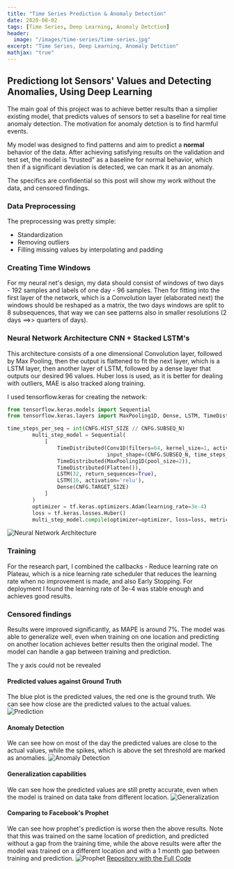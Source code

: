 ```yaml
---
title: "Time Series Prediction & Anomaly Detection"
date: 2020-08-02
tags: [Time Series, Deep Learning, Anomaly Detction]
header:
  image: "/images/time-series/time-series.jpg"
excerpt: "Time Series, Deep Learning, Anomaly Detction"
mathjax: "true"
---
```



## Predictiong Iot Sensors' Values and Detecting Anomalies, Using Deep Learning

The main goal of this project was to achieve better results than a simplier existing model, that predicts values of sensors to set a baseline for real time anomaly detection.
The motivation for anomaly detction is to find harmful events.

My model was designed to find patterns and aim to predict a **normal** behavior of the data.
After achieving satisfying results on the validation and test set, the model is "trusted" as a baseline for normal behavior, which then if a significant deviation is detected, we can mark it as an anomaly.

The specifics are confidential so this post will show my work without the data, and censored findings.

### Data Preprocessing

The preprocessing was pretty simple:
* Standardization
* Removing outliers
* Filling missing values by interpolating and padding

### Creating Time Windows

For my neural net's design, my data should consist of windows of two days - 192 samples and labels of one day - 96 samples.
Then for fitting into the first layer of the network, which is a Convolution layer (elaborated next) the windows should be reshaped as a matrix, the two days windows are split to 8 subsequences, that way we can see patterns also in smaller resolutions (2 days ==>> quarters of days).

### Neural Network Architecture CNN + Stacked LSTM's

This architecture consists of a one  dimensional Convolution layer, followed by Max Pooling,
then the output is flattened to fit the next layer, which is a LSTM layer, then another layer of LSTM, followed by a dense layer that outputs our desired 96 values.
Huber loss is used, as it is better for dealing with outliers, MAE is also tracked along training.

I used tensorflow.keras for creating the network:
```python
from tensorflow.keras.models import Sequential
from tensorflow.keras.layers import MaxPooling1D, Dense, LSTM, TimeDistributed, Conv1D, Flatten

time_steps_per_seq = int(CNFG.HIST_SIZE // CNFG.SUBSEQ_N)
        multi_step_model = Sequential(
            [
                TimeDistributed(Conv1D(filters=64, kernel_size=1, activation='relu'),
                                input_shape=(CNFG.SUBSEQ_N, time_steps_per_seq, 1)),
                TimeDistributed(MaxPooling1D(pool_size=2)),
                TimeDistributed(Flatten()),
                LSTM(32, return_sequences=True),
                LSTM(16, activation='relu'),
                Dense(CNFG.TARGET_SIZE)
            ]
        )
        optimizer = tf.keras.optimizers.Adam(learning_rate=3e-4)
        loss = tf.keras.losses.Huber()
        multi_step_model.compile(optimizer=optimizer, loss=loss, metrics=["mae"])
```

<img src="{{ site.url }}{{ site.baseurl }}/images/time-series/nn.png" alt="Neural Network Architecture">

### Training
For the research part, I combined the callbacks - Reduce learning rate on Plateau, which is a nice learning rate scheduler that reduces the learning rate when no improvement is made, and also Early Stopping.
For deployment I found the learning rate of 3e-4 was stable enough and achieves good results.
### Censored findings
Results were improved significantly, as MAPE is around 7%.
The model was able to generalize well, even when training on one location and predicting on another location achieves better results then the original model.
The model can handle a gap between training and prediction.

The y axis could not be revealed

#### Predicted values against Ground Truth
The blue plot is the predicted values, the red one is the ground truth.
We can see how close are the predicted values to the actual values.
<img src="{{ site.url }}{{ site.baseurl }}/images/time-series/pred.png" alt="Prediction">

#### Anomaly Detection
We can see how on most of the day the predicted values are close to the actual values, while the spikes, which is above the set threshold are marked as anomalies.
<img src="{{ site.url }}{{ site.baseurl }}/images/time-series/anomaly.png" alt="Anomaly Detection">

#### Generalization capabilities
We can see how the predicted values are still pretty accurate, even when the model is trained on data take from different location.
<img src="{{ site.url }}{{ site.baseurl }}/images/time-series/generalization.png" alt="Generalization">

#### Comparing to Facebook's Prophet
We can see how prophet's prediction is worse then the above results.
Note that this was trained on the same location of prediction, and predicted without a gap from the training time, while the above results were after the model was trained on a different location and with a 1 month gap between training and prediction.
<img src="{{ site.url }}{{ site.baseurl }}/images/time-series/prophet.png" alt="Prophet">
[Repository with the Full Code](https://github.com/amitf1/Conv_LSTM_Time_Series_Prediction)
